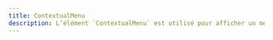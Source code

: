 ```yaml
---
title: ContextualMenu
description: L’élément `ContextualMenu` est utilisé pour afficher un menu avec une liste d’ancres pour la navigation.
---
```


<doc-tabs>

<doc-tab-item label="Utilisation">

<doc-example file="contextual-menu/usage"></doc-example>

<doc-example file="contextual-menu/levels"></doc-example>

</doc-tab-item>

<doc-tab-item label="API">
<doc-api name="contextual-menu"></doc-api>
</doc-tab-item>

</doc-tabs>
